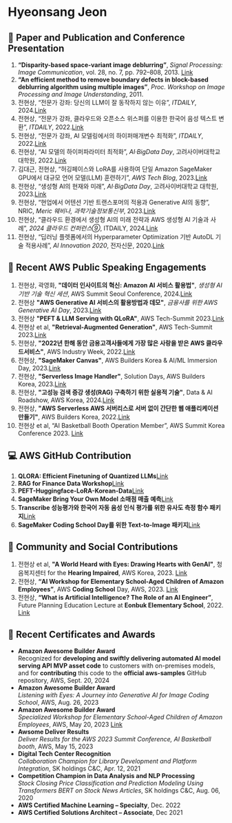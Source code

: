 # Hyeonsang Jeon

## 📑 Paper and Publication and Conference Presentation


1. **“Disparity-based space-variant image deblurring”**, *Signal Processing: Image Communication*, vol. 28, no. 7, pp. 792–808, 2013. [Link](https://github.com/hyeonsangjeon/disparity-based-space-vagriant-image-deblurring)
2. **“An efficient method to remove boundary defects in block-based deblurring algorithm using multiple images”**, *Proc. Workshop on Image Processing and Image Understanding*, 2011.
3. 전현상, “전문가 강좌: 당신의 LLM이 잘 동작하지 않는 이유”, *ITDAILY*, 2024.[Link](http://www.itdaily.kr/news/articleView.html?idxno=223730)
4. 전현상, “전문가 강좌, 클라우드와 오픈소스 위스퍼를 이용한 한국어 음성 텍스트 변환”, *ITDAILY*, 2022.[Link](http://www.itdaily.kr/news/articleView.html?idxno=213297)
4. 전현상, “전문가 강좌, AI 모델링에서의 하이퍼매개변수 최적화”, *ITDAILY*, 2022.[Link](http://www.itdaily.kr/news/articleView.html?idxno=210339)
5. 전현상, “AI 모델의 하이퍼파라미터 최적화”, *AI·BigData Day*, 고려사이버대학교 대학원, 2022.[Link](https://www.youtube.com/live/_sQss701K2U?si=_0BxvYw6yacDLAwZ&t=4752)
6. 김대근, 전현상, “허깅페이스와 LoRA를 사용하여 단일 Amazon SageMaker GPU에서 대규모 언어 모델(LLM) 훈련하기”, *AWS Tech Blog*, 2023.[Link](https://aws.amazon.com/ko/blogs/tech/train-a-large-language-model-on-a-single-amazon-sagemaker-gpu-with-hugging-face-and-lora/)
7. 전현상, “생성형 AI의 현재와 미래”, *AI·BigData Day*, 고려사이버대학교 대학원, 2023.[Link](https://www.youtube.com/watch?v=42gIUWYLrws&t=2s)
8. 전현상, “현업에서 어텐션 기반 트랜스포머의 적용과 Generative AI의 동향”, NRIC, *Meric 웨비나, 과학기술정보통신부*, 2023.[Link](https://www.nric.or.kr/onlineSeminar/onlineSeminarVodView.do?currentPage=1&onlineSeminaInfoId=221&centerCd=)
9. 전현상, “클라우드 환경에서 생성형 AI의 미래 전략과 AWS 생성형 AI 기술과 사례”, *2024 클라우드 컨퍼런스⑨*, ITDAILY, 2024.[Link](https://www.youtube.com/watch?v=Fy9SRt-q1wY)
10. 전현상, “딥러닝 플렛폼에서의 Hyperparameter Optimization 기반 AutoDL 기술 적용사례”, *AI Innovation 2020*, 전자신문, 2020.[Link](https://youtu.be/QMorERxb1YY?si=iN8opTIjZPc2tTzq)


## 🎤 Recent AWS Public Speaking Engagements

1. 전현상, 곽영화, **"데이터 인사이트의 혁신: Amazon AI 서비스 활용법"**, *생성형 AI 기반 기술 혁신 세션*, AWS Summit Seoul Conference, 2024.[Link](https://youtu.be/99G_qL6bojA?si=kT-_339nKUbnOxAL&t=479)
2. 전현상 **"AWS Generative AI 서비스의 활용방법과 데모"**, *금융사를 위한 AWS Generative AI Day*, 2023.[Link](https://d1.eventservice.kr/2023/aws/00/0808_gen_ai/0808_AWS_gen_ai.html)
3. 전현상  **"PEFT & LLM Serving with QLoRA"**, AWS Tech-Summit 2023.[Link]()
4. 전현상 et al, **"Retrieval-Augmented Generation"**, AWS Tech-Summit 2023.[Link]()
5. 전현상, **"2022년 한해 동안 금용고객사들에게 가장 많은 사랑을 받은 AWS 클라우드서비스"**, AWS Industry Week, 2022.[Link](https://kr-resources.awscloud.com/aws-industry-week-2022-fintech/2022%EB%85%84-%ED%95%9C-%ED%95%B4-%EB%8F%99%EC%95%88-%EA%B8%88%EC%9C%B5-%EA%B3%A0%EA%B0%9D%EC%82%AC%EB%93%A4%EC%97%90%EA%B2%8C-%EA%B0%80%EC%9E%A5-%EB%A7%8E%EC%9D%80-%EC%82%AC%EB%9E%91%EC%9D%84-%EB%B0%9B%EC%9D%80-aws-%ED%81%B4%EB%9D%BC%EC%9A%B0%EB%93%9C-%EC%84%9C%EB%B9%84%EC%8A%A4)
6. 전현상, **"SageMaker Canvas"**, AWS Builders Korea & AI/ML Immersion Day, 2023.[Link](https://aiml-immersionday-kr.splashthat.com/)
7. 전현상, **"Serverless Image Handler"**, Solution Days, AWS Builders Korea, 2023.[Link](https://aws-startup-lofts.com/apj/external-event/3b338a87-43c0-41a1-a983-d57894d7da30)
8. 전현상, **"고성능 검색 증강 생성(RAG) 구축하기 위한 실용적 기술"**, Data & AI Roadshow, AWS Korea, 2024.[Link](https://pages.awscloud.com/aws-kr-data-ai-roadshow-2024.html)
9. 전현상, **"AWS Serverless AWS 서버리스로 서버 없이 간단한 웹 애플리케이션 만들기"**, AWS Builders Korea, 2022.[Link](https://kr-resources.awscloud.com/aws-builders-korea-level100/aug22-aws-serverless-services?trk=sl_eventpg_krbuilders&trkcampaign=aws-builders-kr)
10. 전현상 et al, “AI Basketball Booth Operation Member”, AWS Summit Korea Conference 2023. [Link](https://www.linkedin.com/in/hyeonsangjeon0310/details/experience/1901293360/multiple-media-viewer?profileId=ACoAACfyScsBMig0bzzGRaCZq2axagoBNOsaOCE&treasuryMediaId=1728405389268&type=IMAGE&lipi=urn%3Ali%3Apage%3Ad_flagship3_profile_view_base_media_list_details_modal%3BGQSWbzlxSqKD9diszIxofg%3D%3D)



## 💻 AWS GitHub Contribution

1.  **QLORA: Efficient Finetuning of Quantized LLMs**[Link](https://github.com/aws-samples/aws-ai-ml-workshop-kr/tree/master/genai/aws-gen-ai-kr/30_fine_tune/01-instruction-tuning-peft-qlora)
2.  **RAG for Finance Data Workshop**[Link](https://github.com/aws-samples/aws-ai-ml-workshop-kr/tree/master/genai/aws-gen-ai-kr/20_applications/04_rag_finance_opensearch_sllm_workshop)
3.  **PEFT-Huggingface-LoRA-Korean-Data**[Link](https://github.com/aws-samples/aws-ai-ml-workshop-kr/tree/master/genai/aws-gen-ai-kr/30_fine_tune/02-tutorial-huggingface-peft-basic-lora)
4.  **SageMaker Bring Your Own Model 소매점 매출 예측**[Link](https://github.com/aws-samples/aws-ai-ml-workshop-kr/tree/master/sagemaker/byom/01-scikit-sagemaker-inference-retail-analysis)
5.  **Transcribe 성능평가와 한국어 자동 음성 인식 평가를 위한 유사도 측정 함수 패키지**[Link](https://github.com/hyeonsangjeon/computing-Korean-STT-error-rates)
6.  **SageMaker Coding School Day를 위한 Text-to-Image 패키지**[Link](https://github.com/hyeonsangjeon/AIsketcher)

## 🌟 Community and Social Contributions

1. 전현상 et al, **"A World Heard with Eyes: Drawing Hearts with GenAI"**, 청음복지센터 for the **Hearing Impaired**, AWS Korea, 2023. [Link](http://m.ignnews.co.kr/news/articleView.html?idxno=13535)
2. 전현상, **“AI Workshop for Elementary School-Aged Children of Amazon Employees”**, AWS **Coding School** Day, AWS, 2023. [Link](https://www.linkedin.com/pulse/things-sometimes-more-important-than-technology-%ED%98%84%EC%83%81-%EC%A0%84/)
3. 전현상, **“What is Artificial Intelligence? The Role of an AI Engineer”**, Future Planning Education Lecture at **Eonbuk Elementary School**, 2022. [Link](https://www.linkedin.com/in/hyeonsangjeon0310/details/experience/1901293360/multiple-media-viewer?profileId=ACoAACfyScsBMig0bzzGRaCZq2axagoBNOsaOCE&treasuryMediaId=1728405389270&type=IMAGE&lipi=urn%3Ali%3Apage%3Ad_flagship3_profile_view_base_media_list_details_modal%3BsdKfT9ZoQgaxxncyi1HKYg%3D%3D)


## 🏅 Recent Certificates and Awards

- **Amazon Awesome Builder Award**  
  Recognized for **developing and swiftly delivering automated AI model serving API MVP asset code** to customers with on-premises models, and for **contributing** this code to the **official aws-samples** GitHub repository, AWS, Sept. 20, 2024
- **Amazon Awesome Builder Award**  
  *Listening with Eyes: A Journey into Generative AI for Image Coding School*, AWS, Aug. 26, 2023
- **Amazon Awesome Builder Award**  
  *Specialized Workshop for Elementary School-Aged Children of Amazon Employees*, AWS, May 20, 2023 [Link](https://www.linkedin.com/pulse/things-sometimes-more-important-than-technology-%ED%98%84%EC%83%81-%EC%A0%84/)
- **Awsome Deliver Results**  
  *Deliver Results for the AWS 2023 Summit Conference, AI Basketball booth*, AWS, May 15, 2023
- **Digital Tech Center Recognition**  
  *Collaboration Champion for Library Development and Platform Integration*, SK holdings C&C, Apr. 12, 2021
- **Competition Champion in Data Analysis and NLP Processing**  
  *Stock Closing Price Classification and Prediction Modeling Using Transformers BERT on Stock News Articles*, SK holdings C&C, Aug. 06, 2020
- **AWS Certified Machine Learning – Specialty**, Dec. 2022
- **AWS Certified Solutions Architect – Associate**, Dec 2021

